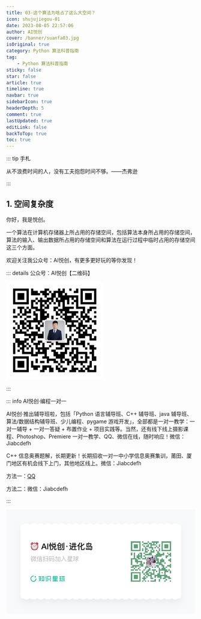 ```yaml
---
title: 03-这个算法为啥占了这么大空间？
icon: shujujiegou-01
date: 2023-08-05 22:57:06
author: AI悦创
cover: /banner/suanfa03.jpg
isOriginal: true
category: Python 算法科普指南
tag:
    - Python 算法科普指南
sticky: false
star: false
article: true
timeline: true
navbar: true
sidebarIcon: true
headerDepth: 5
comment: true
lastUpdated: true
editLink: false
backToTop: true
toc: true
---
```


::: tip 手札

从不浪费时间的人，没有工夫抱怨时间不够。——杰弗逊

:::

## 1. 空间复杂度

你好，我是悦创。

一个算法在计算机存储器上所占用的存储空间，包括算法本身所占用的存储空间，算法的输入、输出数据所占用的存储空间和算法在运行过程中临时占用的存储空间这三个方面。







欢迎关注我公众号：AI悦创，有更多更好玩的等你发现！

::: details 公众号：AI悦创【二维码】

![](/gzh.jpg)

:::

::: info AI悦创·编程一对一

AI悦创·推出辅导班啦，包括「Python 语言辅导班、C++ 辅导班、java 辅导班、算法/数据结构辅导班、少儿编程、pygame 游戏开发」，全部都是一对一教学：一对一辅导 + 一对一答疑 + 布置作业 + 项目实践等。当然，还有线下线上摄影课程、Photoshop、Premiere 一对一教学、QQ、微信在线，随时响应！微信：Jiabcdefh

C++ 信息奥赛题解，长期更新！长期招收一对一中小学信息奥赛集训，莆田、厦门地区有机会线下上门，其他地区线上。微信：Jiabcdefh

方法一：[QQ](http://wpa.qq.com/msgrd?v=3&uin=1432803776&site=qq&menu=yes)

方法二：微信：Jiabcdefh

:::

![](/zsxq.jpg)


